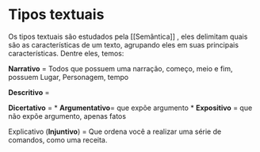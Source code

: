 # Tipos textuais

Os tipos textuais são estudados pela [[Semântica]] , eles delimitam quais são as características de um texto, agrupando eles em suas principais características. Dentre eles, temos:

**Narrativo** = Todos que possuem uma narração, começo, meio e fim, possuem Lugar, Personagem, tempo

**Descritivo** = 

**Dicertativo** = 
	* **Argumentativo**= que expõe argumento 
	* **Expositivo** = que não expõe argumento, apenas fatos

Explicativo (**Injuntivo**) = Que ordena você a realizar uma série de comandos, como uma receita. 